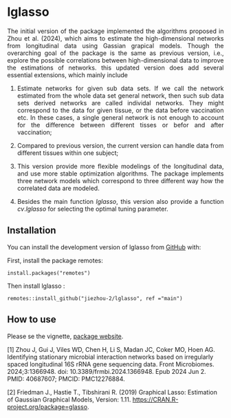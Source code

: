 
<!-- README.md is generated from README.Rmd. Please edit that file -->

# lglasso

<!-- badges: start -->
<!-- badges: end -->

<div style="text-align: justify">

The initial version of the package implemented the algorithms proposed
in Zhou et al. (2024), which aims to estimate the high-dimensional
networks from longitudinal data using Gassian grapical models. Though
the overarching goal of the package is the same as previous version,
i.e., explore the possible correlations between high-dimensional data to
improve the estimations of networks. this updated version does add
several essential extensions, which mainly include

1)  Estimate networks for given sub data sets. If we call the network
    estimated from the whole data set general network, then such sub
    data sets derived networks are called individal networks. They might
    correspond to the data for given tissue, or the data before
    vaccination etc. In these cases, a single general network is not
    enough to account for the difference between different tisses or
    befor and after vaccination;

2)  Compared to previous version, the current version can handle data
    from different tissues within one subject;

3)  This version provide more flexible modelings of the longitudinal
    data, and use more stable optimization algorithms. The package
    implements three network models which correspond to three different
    way how the correlated data are modeled.

4)  Besides the main function $lglasso$, this version also provide a
    function $cv.lglasso$ for selecting the optimal tuning parameter.

</div>

## Installation

You can install the development version of lglasso from
[GitHub](https://github.com/) with:

First, install the package remotes:

    install.packages("remotes")

Then install lglasso :

    remotes::install_github("jiezhou-2/lglasso", ref ="main") 

## How to use

Please se the vignette, [package
website](https://jiezhou-2.github.io/lglasso/).

\[1\] Zhou J, Gui J, Viles WD, Chen H, Li S, Madan JC, Coker MO, Hoen
AG. Identifying stationary microbial interaction networks based on
irregularly spaced longitudinal 16S rRNA gene sequencing data. Front
Microbiomes. 2024;3:1366948. doi: 10.3389/frmbi.2024.1366948. Epub 2024
Jun 2. PMID: 40687607; PMCID: PMC12276884.

\[2\] Friedman J., Hastie T., Tibshirani R. (2019) Graphical Lasso:
Estimation of Gaussian Graphical Models, Version: 1.11.
<https://CRAN.R-project.org/package=glasso>.
